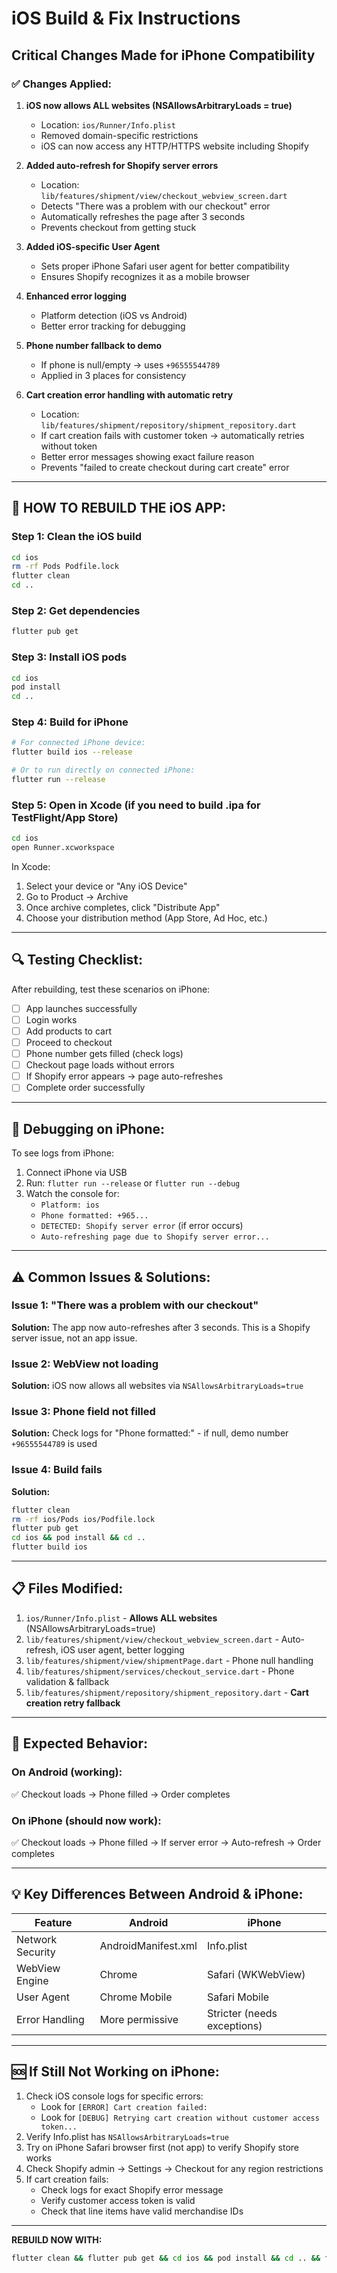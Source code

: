 # iOS Build & Fix Instructions

## Critical Changes Made for iPhone Compatibility

### ✅ Changes Applied:

1. **iOS now allows ALL websites (NSAllowsArbitraryLoads = true)**
   - Location: `ios/Runner/Info.plist`
   - Removed domain-specific restrictions
   - iOS can now access any HTTP/HTTPS website including Shopify

2. **Added auto-refresh for Shopify server errors**
   - Location: `lib/features/shipment/view/checkout_webview_screen.dart`
   - Detects "There was a problem with our checkout" error
   - Automatically refreshes the page after 3 seconds
   - Prevents checkout from getting stuck

3. **Added iOS-specific User Agent**
   - Sets proper iPhone Safari user agent for better compatibility
   - Ensures Shopify recognizes it as a mobile browser

4. **Enhanced error logging**
   - Platform detection (iOS vs Android)
   - Better error tracking for debugging

5. **Phone number fallback to demo**
   - If phone is null/empty → uses `+96555544789`
   - Applied in 3 places for consistency

6. **Cart creation error handling with automatic retry**
   - Location: `lib/features/shipment/repository/shipment_repository.dart`
   - If cart creation fails with customer token → automatically retries without token
   - Better error messages showing exact failure reason
   - Prevents "failed to create checkout during cart create" error

---

## 🚀 **HOW TO REBUILD THE iOS APP:**

### Step 1: Clean the iOS build
```bash
cd ios
rm -rf Pods Podfile.lock
flutter clean
cd ..
```

### Step 2: Get dependencies
```bash
flutter pub get
```

### Step 3: Install iOS pods
```bash
cd ios
pod install
cd ..
```

### Step 4: Build for iPhone
```bash
# For connected iPhone device:
flutter build ios --release

# Or to run directly on connected iPhone:
flutter run --release
```

### Step 5: Open in Xcode (if you need to build .ipa for TestFlight/App Store)
```bash
cd ios
open Runner.xcworkspace
```

In Xcode:
1. Select your device or "Any iOS Device"
2. Go to Product → Archive
3. Once archive completes, click "Distribute App"
4. Choose your distribution method (App Store, Ad Hoc, etc.)

---

## 🔍 **Testing Checklist:**

After rebuilding, test these scenarios on iPhone:

- [ ] App launches successfully
- [ ] Login works
- [ ] Add products to cart
- [ ] Proceed to checkout
- [ ] Phone number gets filled (check logs)
- [ ] Checkout page loads without errors
- [ ] If Shopify error appears → page auto-refreshes
- [ ] Complete order successfully

---

## 📱 **Debugging on iPhone:**

To see logs from iPhone:

1. Connect iPhone via USB
2. Run: `flutter run --release` or `flutter run --debug`
3. Watch the console for:
   - `Platform: ios`
   - `Phone formatted: +965...`
   - `DETECTED: Shopify server error` (if error occurs)
   - `Auto-refreshing page due to Shopify server error...`

---

## ⚠️ **Common Issues & Solutions:**

### Issue 1: "There was a problem with our checkout"
**Solution:** The app now auto-refreshes after 3 seconds. This is a Shopify server issue, not an app issue.

### Issue 2: WebView not loading
**Solution:** iOS now allows all websites via `NSAllowsArbitraryLoads=true`

### Issue 3: Phone field not filled
**Solution:** Check logs for "Phone formatted:" - if null, demo number `+96555544789` is used

### Issue 4: Build fails
**Solution:**
```bash
flutter clean
rm -rf ios/Pods ios/Podfile.lock
flutter pub get
cd ios && pod install && cd ..
flutter build ios
```

---

## 📋 **Files Modified:**

1. `ios/Runner/Info.plist` - **Allows ALL websites** (NSAllowsArbitraryLoads=true)
2. `lib/features/shipment/view/checkout_webview_screen.dart` - Auto-refresh, iOS user agent, better logging
3. `lib/features/shipment/view/shipmentPage.dart` - Phone null handling
4. `lib/features/shipment/services/checkout_service.dart` - Phone validation & fallback
5. `lib/features/shipment/repository/shipment_repository.dart` - **Cart creation retry fallback**

---

## 🎯 **Expected Behavior:**

### On Android (working):
✅ Checkout loads → Phone filled → Order completes

### On iPhone (should now work):
✅ Checkout loads → Phone filled → If server error → Auto-refresh → Order completes

---

## 💡 **Key Differences Between Android & iPhone:**

| Feature | Android | iPhone |
|---------|---------|---------|
| Network Security | AndroidManifest.xml | Info.plist |
| WebView Engine | Chrome | Safari (WKWebView) |
| User Agent | Chrome Mobile | Safari Mobile |
| Error Handling | More permissive | Stricter (needs exceptions) |

---

## 🆘 **If Still Not Working on iPhone:**

1. Check iOS console logs for specific errors:
   - Look for `[ERROR] Cart creation failed:`
   - Look for `[DEBUG] Retrying cart creation without customer access token...`
2. Verify Info.plist has `NSAllowsArbitraryLoads=true`
3. Try on iPhone Safari browser first (not app) to verify Shopify store works
4. Check Shopify admin → Settings → Checkout for any region restrictions
5. If cart creation fails:
   - Check logs for exact Shopify error message
   - Verify customer access token is valid
   - Check that line items have valid merchandise IDs

---

**REBUILD NOW WITH:**
```bash
flutter clean && flutter pub get && cd ios && pod install && cd .. && flutter run --release
```


